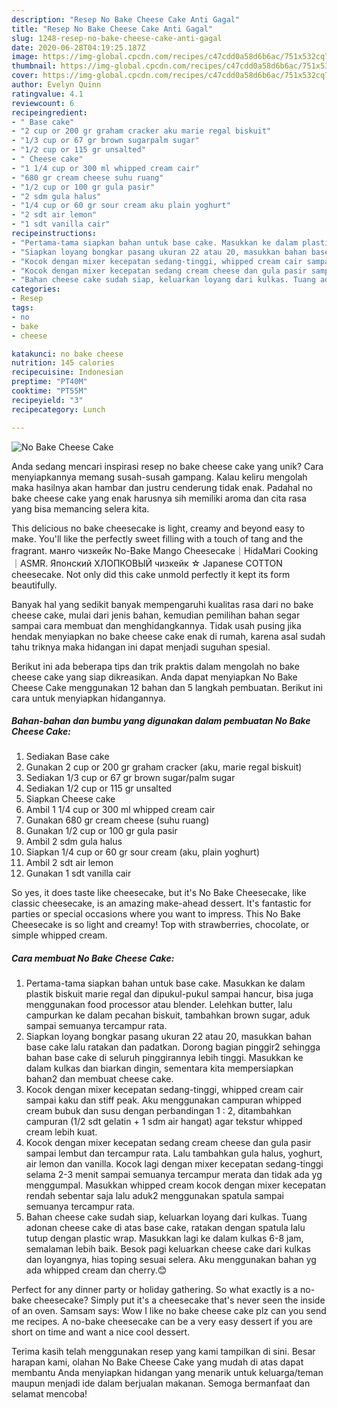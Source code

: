 ```yaml
---
description: "Resep No Bake Cheese Cake Anti Gagal"
title: "Resep No Bake Cheese Cake Anti Gagal"
slug: 1248-resep-no-bake-cheese-cake-anti-gagal
date: 2020-06-28T04:19:25.187Z
image: https://img-global.cpcdn.com/recipes/c47cdd0a58d6b6ac/751x532cq70/no-bake-cheese-cake-foto-resep-utama.jpg
thumbnail: https://img-global.cpcdn.com/recipes/c47cdd0a58d6b6ac/751x532cq70/no-bake-cheese-cake-foto-resep-utama.jpg
cover: https://img-global.cpcdn.com/recipes/c47cdd0a58d6b6ac/751x532cq70/no-bake-cheese-cake-foto-resep-utama.jpg
author: Evelyn Quinn
ratingvalue: 4.1
reviewcount: 6
recipeingredient:
- " Base cake"
- "2 cup or 200 gr graham cracker aku marie regal biskuit"
- "1/3 cup or 67 gr brown sugarpalm sugar"
- "1/2 cup or 115 gr unsalted"
- " Cheese cake"
- "1 1/4 cup or 300 ml whipped cream cair"
- "680 gr cream cheese suhu ruang"
- "1/2 cup or 100 gr gula pasir"
- "2 sdm gula halus"
- "1/4 cup or 60 gr sour cream aku plain yoghurt"
- "2 sdt air lemon"
- "1 sdt vanilla cair"
recipeinstructions:
- "Pertama-tama siapkan bahan untuk base cake. Masukkan ke dalam plastik biskuit marie regal dan dipukul-pukul sampai hancur, bisa juga menggunakan food processor atau blender. Lelehkan butter, lalu campurkan ke dalam pecahan biskuit, tambahkan brown sugar, aduk sampai semuanya tercampur rata."
- "Siapkan loyang bongkar pasang ukuran 22 atau 20, masukkan bahan base cake lalu ratakan dan padatkan. Dorong bagian pinggir2 sehingga bahan base cake di seluruh pinggirannya lebih tinggi. Masukkan ke dalam kulkas dan biarkan dingin, sementara kita mempersiapkan bahan2 dan membuat cheese cake."
- "Kocok dengan mixer kecepatan sedang-tinggi, whipped cream cair sampai kaku dan stiff peak. Aku menggunakan campuran whipped cream bubuk dan susu dengan perbandingan 1 : 2, ditambahkan campuran (1/2 sdt gelatin + 1 sdm air hangat) agar tekstur whipped cream lebih kuat."
- "Kocok dengan mixer kecepatan sedang cream cheese dan gula pasir sampai lembut dan tercampur rata. Lalu tambahkan gula halus, yoghurt, air lemon dan vanilla. Kocok lagi dengan mixer kecepatan sedang-tinggi selama 2-3 menit sampai semuanya tercampur merata dan tidak ada yg menggumpal. Masukkan whipped cream kocok dengan mixer kecepatan rendah sebentar saja lalu aduk2 menggunakan spatula sampai semuanya tercampur rata."
- "Bahan cheese cake sudah siap, keluarkan loyang dari kulkas. Tuang adonan cheese cake di atas base cake, ratakan dengan spatula lalu tutup dengan plastic wrap. Masukkan lagi ke dalam kulkas 6-8 jam, semalaman lebih baik. Besok pagi keluarkan cheese cake dari kulkas dan loyangnya, hias toping sesuai selera. Aku menggunakan bahan yg ada whipped cream dan cherry.😊"
categories:
- Resep
tags:
- no
- bake
- cheese

katakunci: no bake cheese 
nutrition: 145 calories
recipecuisine: Indonesian
preptime: "PT40M"
cooktime: "PT55M"
recipeyield: "3"
recipecategory: Lunch

---
```



![No Bake Cheese Cake](https://img-global.cpcdn.com/recipes/c47cdd0a58d6b6ac/751x532cq70/no-bake-cheese-cake-foto-resep-utama.jpg)

Anda sedang mencari inspirasi resep no bake cheese cake yang unik? Cara menyiapkannya memang susah-susah gampang. Kalau keliru mengolah maka hasilnya akan hambar dan justru cenderung tidak enak. Padahal no bake cheese cake yang enak harusnya sih memiliki aroma dan cita rasa yang bisa memancing selera kita.

This delicious no bake cheesecake is light, creamy and beyond easy to make. You&#39;ll like the perfectly sweet filling with a touch of tang and the fragrant. манго чизкейк No-Bake Mango Cheesecake｜HidaMari Cooking｜ASMR. Японский ХЛОПКОВЫЙ чизкейк ☆ Japanese COTTON cheesecake. Not only did this cake unmold perfectly it kept its form beautifully.

Banyak hal yang sedikit banyak mempengaruhi kualitas rasa dari no bake cheese cake, mulai dari jenis bahan, kemudian pemilihan bahan segar sampai cara membuat dan menghidangkannya. Tidak usah pusing jika hendak menyiapkan no bake cheese cake enak di rumah, karena asal sudah tahu triknya maka hidangan ini dapat menjadi suguhan spesial.


Berikut ini ada beberapa tips dan trik praktis dalam mengolah no bake cheese cake yang siap dikreasikan. Anda dapat menyiapkan No Bake Cheese Cake menggunakan 12 bahan dan 5 langkah pembuatan. Berikut ini cara untuk menyiapkan hidangannya.

<!--inarticleads1-->

##### Bahan-bahan dan bumbu yang digunakan dalam pembuatan No Bake Cheese Cake:

1. Sediakan  Base cake
1. Gunakan 2 cup or 200 gr graham cracker (aku, marie regal biskuit)
1. Sediakan 1/3 cup or 67 gr brown sugar/palm sugar
1. Sediakan 1/2 cup or 115 gr unsalted
1. Siapkan  Cheese cake
1. Ambil 1 1/4 cup or 300 ml whipped cream cair
1. Gunakan 680 gr cream cheese (suhu ruang)
1. Gunakan 1/2 cup or 100 gr gula pasir
1. Ambil 2 sdm gula halus
1. Siapkan 1/4 cup or 60 gr sour cream (aku, plain yoghurt)
1. Ambil 2 sdt air lemon
1. Gunakan 1 sdt vanilla cair


So yes, it does taste like cheesecake, but it&#39;s No Bake Cheesecake, like classic cheesecake, is an amazing make-ahead dessert. It&#39;s fantastic for parties or special occasions where you want to impress. This No Bake Cheesecake is so light and creamy! Top with strawberries, chocolate, or simple whipped cream. 

<!--inarticleads2-->

##### Cara membuat No Bake Cheese Cake:

1. Pertama-tama siapkan bahan untuk base cake. Masukkan ke dalam plastik biskuit marie regal dan dipukul-pukul sampai hancur, bisa juga menggunakan food processor atau blender. Lelehkan butter, lalu campurkan ke dalam pecahan biskuit, tambahkan brown sugar, aduk sampai semuanya tercampur rata.
1. Siapkan loyang bongkar pasang ukuran 22 atau 20, masukkan bahan base cake lalu ratakan dan padatkan. Dorong bagian pinggir2 sehingga bahan base cake di seluruh pinggirannya lebih tinggi. Masukkan ke dalam kulkas dan biarkan dingin, sementara kita mempersiapkan bahan2 dan membuat cheese cake.
1. Kocok dengan mixer kecepatan sedang-tinggi, whipped cream cair sampai kaku dan stiff peak. Aku menggunakan campuran whipped cream bubuk dan susu dengan perbandingan 1 : 2, ditambahkan campuran (1/2 sdt gelatin + 1 sdm air hangat) agar tekstur whipped cream lebih kuat.
1. Kocok dengan mixer kecepatan sedang cream cheese dan gula pasir sampai lembut dan tercampur rata. Lalu tambahkan gula halus, yoghurt, air lemon dan vanilla. Kocok lagi dengan mixer kecepatan sedang-tinggi selama 2-3 menit sampai semuanya tercampur merata dan tidak ada yg menggumpal. Masukkan whipped cream kocok dengan mixer kecepatan rendah sebentar saja lalu aduk2 menggunakan spatula sampai semuanya tercampur rata.
1. Bahan cheese cake sudah siap, keluarkan loyang dari kulkas. Tuang adonan cheese cake di atas base cake, ratakan dengan spatula lalu tutup dengan plastic wrap. Masukkan lagi ke dalam kulkas 6-8 jam, semalaman lebih baik. Besok pagi keluarkan cheese cake dari kulkas dan loyangnya, hias toping sesuai selera. Aku menggunakan bahan yg ada whipped cream dan cherry.😊


Perfect for any dinner party or holiday gathering. So what exactly is a no-bake cheesecake? Simply put it&#39;s a cheesecake that&#39;s never seen the inside of an oven. Samsam says: Wow I like no bake cheese cake plz can you send me recipes. A no-bake cheesecake can be a very easy dessert if you are short on time and want a nice cool dessert. 

Terima kasih telah menggunakan resep yang kami tampilkan di sini. Besar harapan kami, olahan No Bake Cheese Cake yang mudah di atas dapat membantu Anda menyiapkan hidangan yang menarik untuk keluarga/teman maupun menjadi ide dalam berjualan makanan. Semoga bermanfaat dan selamat mencoba!
